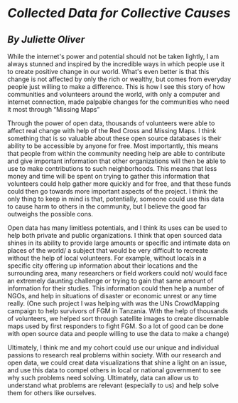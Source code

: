 # *__Collected Data for Collective Causes__*
## _By Juliette Oliver_
While the internet's power and potential should not be taken lightly, I am always stunned and inspired by the incredible ways in which people use it to create positive change in our world. What's even better is that this change is not affected by only the rich or wealthy, but comes from everyday people just willing to make a difference. This is how I see this story of how communities and volunteers around the world, with only a computer and internet connection, made palpable changes for the communities who need it most through “Missing Maps”

Through the power of open data, thousands of volunteers were able to affect real change with help of the Red Cross and Missing Maps. I think something that is so valuable about these open source databases is their ability to be accessible by anyone for free. Most importantly, this means that people from within the community needing help are able to contribute and give important information that other organizations will then be able to use to make contributions to such neighborhoods. This means that less money and time will be spent on trying to gather this information that volunteers could help gather more quickly and for free, and that these funds could then go towards more important aspects of the project. I think the only thing to keep in mind is that, potentially, someone could use this data to cause harm to others in the community, but I believe the good far outweighs the possible cons.

Open data has many limitless potentials, and I think its uses can be used to help both private and public organizations. I think that open sourced data shines in its ability to provide large amounts or specific and intimate data on places of the world/ a subject that would be very difficult to recreate without the help of local volunteers. For example, without locals in a specific city offering up information about their locations and the surrounding area, many researchers or field workers could not/ would face an extremely daunting challenge or trying to gain that same amount of information for their studies. This information could then help a number of NGOs, and help in situations of disaster or economic unrest or any time really. 
(One such project I was helping with was the UNs CrowdMapping campaign to help survivors of FGM in Tanzania. With the help of thousands of volunteers, we helped sort through satellite images to create discernable maps used by first responders to fight FGM. So a lot of good can be done with open source data and people willing to use the data to make a change)

Ultimately, I think me and my cohort could use our unique and individual passions to research real problems within society. With our research and open data, we could creat data visualizations that shine a light on an issue, and use this data to compel others in local or national government to see why such problems need solving. Ultimately, data can allow us to understand what problems are relevant (especially to us) and help solve them for others like ourselves. 

